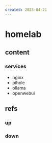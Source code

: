 ```yaml
---
created: 2025-04-21
---
```


# homelab

## content

### services

- nginx
- pihole
- ollama
- openwebui

## refs

### up

### down


